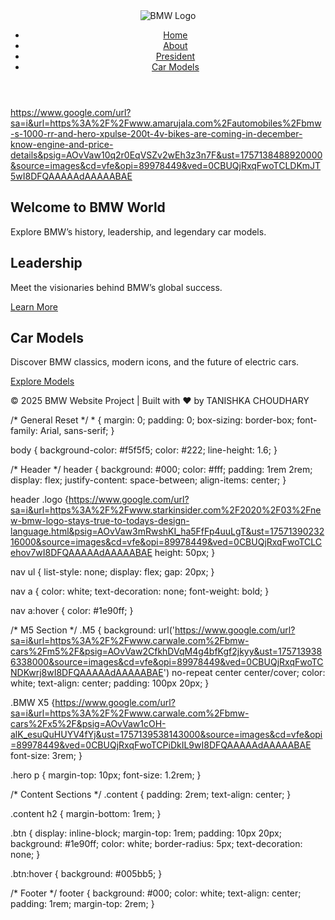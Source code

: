 <!DOCTYPE html>
<html lang="en">
<head>
  <meta charset="UTF-8">
  <meta name="viewport" content="width=device-width, initial-scale=1.0">
  <title>BMW Car Models</title>
  <link rel="stylesheet" href="css/style.css">
</head>
<body>
  <!-- Header -->
  <header>
    <img src="https://www.google.com/url?sa=i&url=https%3A%2F%2Fwww.starkinsider.com%2F2020%2F03%2Fnew-bmw-logo-stays-true-to-todays-design-language.html&psig=AOvVaw1mMti1rzU-JO7n8WD8Cojj&ust=1757137979574000&source=images&cd=vfe&opi=89978449&ved=0CBUQjRxqFwoTCKDnoZn3wI8DFQAAAAAdAAAAABAK" alt="BMW Logo" class="logo">
    <nav>
      <ul>
        <li><a href="index.html">Home</a></li>
        <li><a href="about.html">About</a></li>
        <li><a href="leadership/president.html">President</a></li>
        <li><a href="models/classics.html">Car Models</a></li>
      </ul>
    </nav>
  </header>

  <https://www.google.com/url?sa=i&url=https%3A%2F%2Fwww.amarujala.com%2Fautomobiles%2Fbmw-s-1000-rr-and-hero-xpulse-200t-4v-bikes-are-coming-in-december-know-engine-and-price-details&psig=AOvVaw10q2r0EqVSZv2wEh3z3n7F&ust=1757138488920000&source=images&cd=vfe&opi=89978449&ved=0CBUQjRxqFwoTCLDKmJT5wI8DFQAAAAAdAAAAABAE>
  <section class="hero">
    <h1>Welcome to BMW World</h1>
    <p>Explore BMW’s history, leadership, and legendary car models.</p>
  </section>

  <!-- Sections -->
  <section class="content">
    <h2>Leadership</h2>
    <p>Meet the visionaries behind BMW’s global success.</p>
    <a href="leadership/ceo.html" class="btn">Learn More</a>
  </section>

  <section class="content">
    <h2>Car Models</h2>
    <p>Discover BMW classics, modern icons, and the future of electric cars.</p>
    <a href="models/modern.html" class="btn">Explore Models</a>
  </section>

  <!-- Footer -->
  <footer>
    <p>© 2025 BMW Website Project | Built with ❤️ by TANISHKA CHOUDHARY </p>
  </footer>
</body>
</html>
/* General Reset */
* {
  margin: 0;
  padding: 0;
  box-sizing: border-box;
  font-family: Arial, sans-serif;
}

body {
  background-color: #f5f5f5;
  color: #222;
  line-height: 1.6;
}

/* Header */
header {
  background: #000;
  color: #fff;
  padding: 1rem 2rem;
  display: flex;
  justify-content: space-between;
  align-items: center;
}

header .logo {https://www.google.com/url?sa=i&url=https%3A%2F%2Fwww.starkinsider.com%2F2020%2F03%2Fnew-bmw-logo-stays-true-to-todays-design-language.html&psig=AOvVaw3mRwshKI_ha5FfFp4uuLgT&ust=1757139023216000&source=images&cd=vfe&opi=89978449&ved=0CBUQjRxqFwoTCLCehov7wI8DFQAAAAAdAAAAABAE
  height: 50px;
}

nav ul {
  list-style: none;
  display: flex;
  gap: 20px;
}

nav a {
  color: white;
  text-decoration: none;
  font-weight: bold;
}

nav a:hover {
  color: #1e90ff;
}

/* M5 Section */
.M5 {
  background: url('https://www.google.com/url?sa=i&url=https%3A%2F%2Fwww.carwale.com%2Fbmw-cars%2Fm5%2F&psig=AOvVaw2CfkhDVqM4g4bfKgf2jkyy&ust=1757139386338000&source=images&cd=vfe&opi=89978449&ved=0CBUQjRxqFwoTCNDKwrj8wI8DFQAAAAAdAAAAABAE') no-repeat center center/cover;
  color: white;
  text-align: center;
  padding: 100px 20px;
}

.BMW X5 {https://www.google.com/url?sa=i&url=https%3A%2F%2Fwww.carwale.com%2Fbmw-cars%2Fx5%2F&psig=AOvVaw1cOH-alK_esuQuHUYV4fYj&ust=1757139538143000&source=images&cd=vfe&opi=89978449&ved=0CBUQjRxqFwoTCPiDkIL9wI8DFQAAAAAdAAAAABAE
  font-size: 3rem;
}

.hero p {
  margin-top: 10px;
  font-size: 1.2rem;
}

/* Content Sections */
.content {
  padding: 2rem;
  text-align: center;
}

.content h2 {
  margin-bottom: 1rem;
}

.btn {
  display: inline-block;
  margin-top: 1rem;
  padding: 10px 20px;
  background: #1e90ff;
  color: white;
  border-radius: 5px;
  text-decoration: none;
}

.btn:hover {
  background: #005bb5;
}

/* Footer */
footer {
  background: #000;
  color: white;
  text-align: center;
  padding: 1rem;
  margin-top: 2rem;
}
